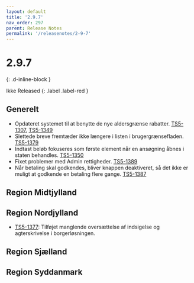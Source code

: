 ```yaml
---
layout: default
title: '2.9.7'
nav_order: 297
parent: Release Notes
permalink: '/releasenotes/2-9-7'
---
```


# 2.9.7
{: .d-inline-block }

Ikke Released
{: .label .label-red }

## Generelt
- Opdateret systemet til at benytte de nye aldersgrænse rabatter. [TS5-1307](https://sd.trifork.com/browse/TS5-1307), [TS5-1349](https://sd.trifork.com/browse/TS5-1349)
- Slettede breve fremtæder ikke længere i listen i brugergrænsefladen. [TS5-1379](https://sd.trifork.com/browse/TS5-1379)
- Indtast beløb fokuseres som første element når en ansøgning åbnes i staten behandles. [TS5-1350](https://sd.trifork.com/browse/TS5-1350)
- Fixet problemer med Admin rettigheder. [TS5-1389](https://sd.trifork.com/browse/TS5-1389)
- Når betaling skal godkendes, bliver knappen deaktiveret, så det ikke er muligt at godkende en betaling flere gange. [TS5-1387](https://sd.trifork.com/browse/TS5-1387)  

## Region Midtjylland

## Region Nordjylland
- [TS5-1377](https://sd.trifork.com/browse/TS5-1377): Tilføjet manglende oversættelse af indsigelse og agterskrivelse i borgerløsningen.

## Region Sjælland

## Region Syddanmark
